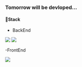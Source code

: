 ### Tomorrow will be devloped...

#### 🧺Stack

- BackEnd

<img src="https://img.shields.io/badge/Java-D4A934?style=flat-square&logo=java&logoColor=white"/> <img src="https://img.shields.io/badge/Spring-379B23?style=flat-square&logo=spring&logoColor=white"/>

-FrontEnd

<img src="https://img.shields.io/badge/Html-4121E2?style=flat-square&logo=html5&logoColor=white"/>



